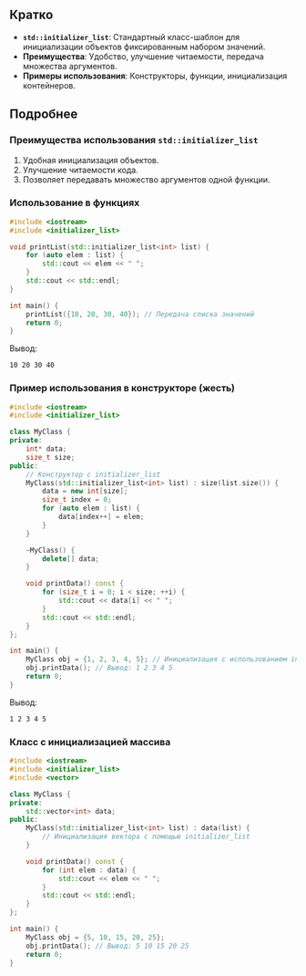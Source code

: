 ## Кратко

- **`std::initializer_list`**: Стандартный класс-шаблон для инициализации объектов фиксированным набором значений.
- **Преимущества**: Удобство, улучшение читаемости, передача множества аргументов.
- **Примеры использования**: Конструкторы, функции, инициализация контейнеров.

## Подробнее

### Преимущества использования `std::initializer_list`

1. Удобная инициализация объектов.
2. Улучшение читаемости кода.
3. Позволяет передавать множество аргументов одной функции.

### Использование в функциях

```cpp
#include <iostream>
#include <initializer_list>

void printList(std::initializer_list<int> list) {
    for (auto elem : list) {
        std::cout << elem << " ";
    }
    std::cout << std::endl;
}

int main() {
    printList({10, 20, 30, 40}); // Передача списка значений
    return 0;
}
```

Вывод:

```
10 20 30 40 
```

### Пример использования в конструкторе (жесть)

```cpp
#include <iostream>
#include <initializer_list>

class MyClass {
private:
    int* data;
    size_t size;
public:
    // Конструктор с initializer_list
    MyClass(std::initializer_list<int> list) : size(list.size()) {
        data = new int[size];
        size_t index = 0;
        for (auto elem : list) {
            data[index++] = elem;
        }
    }

    ~MyClass() {
        delete[] data;
    }

    void printData() const {
        for (size_t i = 0; i < size; ++i) {
            std::cout << data[i] << " ";
        }
        std::cout << std::endl;
    }
};

int main() {
    MyClass obj = {1, 2, 3, 4, 5}; // Инициализация с использованием initializer_list
    obj.printData(); // Вывод: 1 2 3 4 5
    return 0;
}
```

Вывод:

```
1 2 3 4 5 
```

### Класс с инициализацией массива

```cpp
#include <iostream>
#include <initializer_list>
#include <vector>

class MyClass {
private:
    std::vector<int> data;
public:
    MyClass(std::initializer_list<int> list) : data(list) {
        // Инициализация вектора с помощью initializer_list
    }

    void printData() const {
        for (int elem : data) {
            std::cout << elem << " ";
        }
        std::cout << std::endl;
    }
};

int main() {
    MyClass obj = {5, 10, 15, 20, 25};
    obj.printData(); // Вывод: 5 10 15 20 25
    return 0;
}
```
